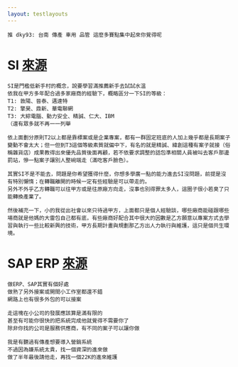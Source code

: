 ```yaml
---
layout: testlayouts
---
```



```
推 dky93: 台南 傳產 車用 品管 這麼多賽點集中起來你覺得呢
```

# SI [來源](https://www.dcard.tw/f/job/p/241263664)
```
SI是門檻低新手村的概念，說要學習滿推薦新手去試試水溫
依我在甲方多年配合過多家廠商的經驗下，概略區分一下SI的等級：
T1: 敦陽、晉泰、邁達特
T2: 擎昊、鼎新、華電聯網
T3: 大綜電腦、動力安全、精誠、仁大、IBM
（還有眾多就不再一一列舉

依上面劃分原則T2以上都是靠標案或是企業專案，都有一群固定班底的人加上幾乎都是長期案子變動不會太大；但一但到T3這個等級素質就偏中下，有名的就是精誠、緯創這種有案子就接（俗稱雜貨店）成果教得出來優先品質後面再顧，若不依要求調整的話包準相關人員被叫去客戶那邊罰站，慘一點案子讓別人整碗端走（滿吃客戶臉色）。

其實SI不是不能去，問題是你希望獲得什麼，你想多學廣一點的能力進去SI沒問題，前提是沒有特別懶惰；在轉職離開的時候一定有些經驗是可以帶走的。
另外不外乎乙方轉職可以往甲方或是往原廠方向走，沒事也別得罪太多人，這圈子很小若臭了只能轉換產業了。

然後補充一下，小的我從出社會以來只待過甲方，上面都只是個人經驗談，哪些廠商能碰跟哪些場商就是他媽的大雷包自己都有底，有些廠商好配合其中很大的因數是乙方願意以專案方式去學習與執行一些比較新興的技術，甲方長期計畫與規劃那乙方出人力執行與維護，這只是個共生環境。
```

# SAP ERP [來源](https://www.dcard.tw/f/job/p/233111844)
```
做ERP、SAP其實有個好處
做熟了另外接案或開間小工作室都還不錯
網路上也有很多外包的可以接案

走這塊在小公司的發展應該算是滿有限的
甚至有可能你很快的把系統完成他就覺得不需要你了
除非你找的公司是服務供應商，有不同的案子可以讓你做

我是有聽過有傳產想要導入營銷系統
不過因為嫌系統太貴，找一個資深的進來做
做了半年最後請他走，再找一個22K的進來維護
```
